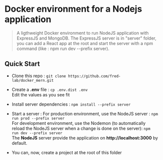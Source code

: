 # Docker environment for a Nodejs application

> A ligthweight Docker environment to run NodeJS application with ExpressJS and MongoDB. The ExpressJS server is in "server" folder, you can add a React app at the root and start the server with a npm command (like : npm run dev --prefix server).

## Quick Start

- Clone this repo : `git clone https://github.com/fred-lab/docker_mern.git`

- Create a **.env** file : `cp .env.dist .env`  
  Edit the values as you see fit

- Install server dependencies : `npm install --prefix server`

- Start a server :
  For production environment, use the NodeJS server : `npm run prod --prefix server`  
   For development environment, use the Nodemon (to automatically reload the NodeJS server when a change is done on the server): `npm run dev --prefix server`  
  The **NodeJS** server provide the application on **http://localhost:3000** by default.

- You can, now, create a project at the root of this folder
